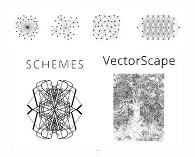 <div align="center">
  <a href="https://nanotheatre.github.io/">
    <img src="networks-evolution-2.svg">
  </a>
</div>
<div align="center">
  <a href="https://github.com/nanotheatre/Schemes">
    <img src="Schemes-3.svg" width="45%">
  </a>
  <a href="https://github.com/nanotheatre/VectorScapes">
    <img src="VectorScape-1.svg" width="45%">
  </a>
</div>


